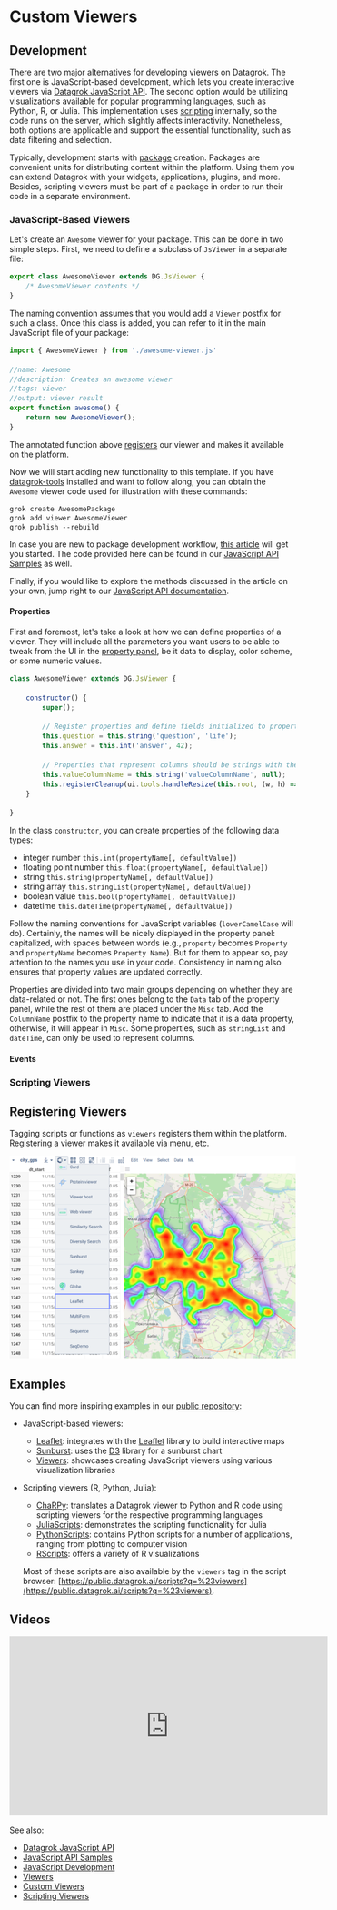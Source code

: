 <!-- TITLE: Develop Custom Viewers -->
<!-- SUBTITLE: -->

# Custom Viewers

## Development

There are two major alternatives for developing viewers on Datagrok. The first one is JavaScript-based development, which lets you create interactive viewers via [Datagrok JavaScript API](../js-api.md). The second option would be utilizing visualizations available for popular programming languages, such as Python, R, or Julia. This implementation uses [scripting](../scripting.md) internally, so the code runs on the server, which slightly affects interactivity. Nonetheless, both options are applicable and support the essential functionality, such as data filtering and selection.

Typically, development starts with [package](../develop.md#packages) creation. Packages are convenient units for distributing content within the platform. Using them you can extend Datagrok with your widgets, applications, plugins, and more. Besides, scripting viewers must be part of a package in order to run their code in a separate environment.

### JavaScript-Based Viewers

Let's create an `Awesome` viewer for your package. This can be done in two simple steps. First, we need to define a subclass of `JsViewer` in a separate file:

```javascript
export class AwesomeViewer extends DG.JsViewer {
    /* AwesomeViewer contents */
}
```

The naming convention assumes that you would add a `Viewer` postfix for such a class. Once this class is added, you can refer to it in the main JavaScript file of your package: 

```javascript
import { AwesomeViewer } from './awesome-viewer.js'

//name: Awesome
//description: Creates an awesome viewer
//tags: viewer
//output: viewer result
export function awesome() {
    return new AwesomeViewer();
}
```

The annotated function above [registers](#registering-viewers) our viewer and makes it available on the platform.

Now we will start adding new functionality to this template. If you have [datagrok-tools](https://www.npmjs.com/package/datagrok-tools) installed and want to follow along, you can obtain the `Awesome` viewer code used for illustration with these commands:

```
grok create AwesomePackage
grok add viewer AwesomeViewer
grok publish --rebuild
```

In case you are new to package development workflow, [this article](../develop.md) will get you started. The code provided here can be found in our [JavaScript API Samples](https://public.datagrok.ai/js/samples/functions/custom-viewers/viewers) as well.

Finally, if you would like to explore the methods discussed in the article on your own, jump right to our [JavaScript API documentation](https://datagrok.ai/js-api/JsViewer).

#### Properties

First and foremost, let's take a look at how we can define properties of a viewer. They will include all the parameters you want users to be able to tweak from the UI in the [property panel](../../overview/navigation.md#properties), be it data to display, color scheme, or some numeric values.

```javascript
class AwesomeViewer extends DG.JsViewer {

    constructor() {
        super();

        // Register properties and define fields initialized to properties' default values
        this.question = this.string('question', 'life');
        this.answer = this.int('answer', 42);

        // Properties that represent columns should be strings with the 'ColumnName' postfix
        this.valueColumnName = this.string('valueColumnName', null);
        this.registerCleanup(ui.tools.handleResize(this.root, (w, h) => this.render()));
    }

}
```

In the class `constructor`, you can create properties of the following data types:

  * integer number `this.int(propertyName[, defaultValue])`
  * floating point number `this.float(propertyName[, defaultValue])`
  * string `this.string(propertyName[, defaultValue])`
  * string array `this.stringList(propertyName[, defaultValue])`
  * boolean value `this.bool(propertyName[, defaultValue])`
  * datetime `this.dateTime(propertyName[, defaultValue])`

Follow the naming conventions for JavaScript variables (`lowerCamelCase` will do). Certainly, the names will be nicely displayed in the property panel: capitalized, with spaces between words (e.g., `property` becomes `Property` and `propertyName` becomes `Property Name`). But for them to appear so, pay attention to the names you use in your code. Consistency in naming also ensures that property values are updated correctly.

Properties are divided into two main groups depending on whether they are data-related or not. The first ones belong to the `Data` tab of the property panel, while the rest of them are placed under the `Misc` tab. Add the `ColumnName` postfix to the property name to indicate that it is a data property, otherwise, it will appear in `Misc`. Some properties, such as `stringList` and `dateTime`, can only be used to represent columns.

#### Events

### Scripting Viewers

## Registering Viewers

Tagging scripts or functions as `viewers` registers them within the platform. Registering a viewer makes it available via menu, etc.

![](leaflet-menu.png "Viewer Menu")

## Examples

You can find more inspiring examples in our [public repository](https://github.com/datagrok-ai/public):

  * JavaScript-based viewers:
    * [Leaflet](https://github.com/datagrok-ai/public/tree/master/packages/Leaflet): integrates with the [Leaflet](https://leafletjs.com/) library to build interactive maps
    * [Sunburst](https://github.com/datagrok-ai/public/tree/master/packages/Sunburst): uses the [D3](https://d3js.org/) library for a sunburst chart
    * [Viewers](https://github.com/datagrok-ai/public/tree/master/packages/Viewers): showcases creating JavaScript viewers using various visualization libraries
  * Scripting viewers (R, Python, Julia):
    * [ChaRPy](https://github.com/datagrok-ai/public/tree/master/packages/ChaRPy): translates a Datagrok viewer to Python and R code using scripting viewers for the respective programming languages
    * [JuliaScripts](https://github.com/datagrok-ai/public/tree/master/packages/JuliaScripts): demonstrates the scripting functionality for Julia
    * [PythonScripts](https://github.com/datagrok-ai/public/tree/master/packages/PythonScripts): contains Python scripts for a number of applications, ranging from plotting to computer vision
    * [RScripts](https://github.com/datagrok-ai/public/tree/master/packages/RScripts): offers a variety of R visualizations

    Most of these scripts are also available by the `viewers` tag in the script browser: [https://public.datagrok.ai/scripts?q=%23viewers](https://public.datagrok.ai/scripts?q=%23viewers).

## Videos

<iframe width="560" height="315" src="https://www.youtube.com/embed/JaJgxtHAb98?start=202" frameborder="0" allow="accelerometer; autoplay; clipboard-write; encrypted-media; gyroscope; picture-in-picture" allowfullscreen></iframe>

See also:

  * [Datagrok JavaScript API](../js-api.md)
  * [JavaScript API Samples](https://public.datagrok.ai/js/samples/functions/custom-viewers/viewers)
  * [JavaScript Development](../develop.md)
  * [Viewers](https://datagrok.ai/help/visualize/viewers)
  * [Custom Viewers](https://datagrok.ai/help/develop/js-api#custom-viewers)
  * [Scripting Viewers](https://datagrok.ai/help/visualize/viewers/scripting-viewer)
